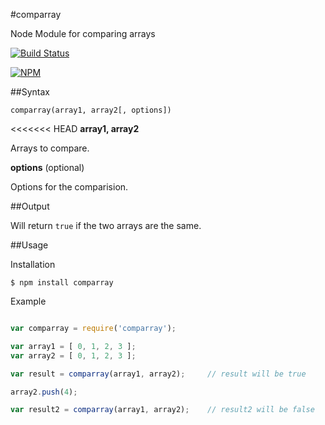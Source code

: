 #comparray

Node Module for comparing arrays

[![Build Status](https://travis-ci.org/JonathanPrince/comparray.svg?branch=master)](https://travis-ci.org/JonathanPrince/comparray)

[![NPM](https://nodei.co/npm/comparray.png?downloads=true)](https://nodei.co/npm/comparray/)

##Syntax

```comparray(array1, array2[, options])```

<<<<<<< HEAD
**array1, array2**

Arrays to compare.

**options** (optional)

Options for the comparision.

##Output

Will return `true` if the two arrays are the same.

##Usage

Installation

```
$ npm install comparray
```

Example
```js

var comparray = require('comparray');

var array1 = [ 0, 1, 2, 3 ];
var array2 = [ 0, 1, 2, 3 ];

var result = comparray(array1, array2);     // result will be true

array2.push(4);

var result2 = comparray(array1, array2);    // result2 will be false

```
